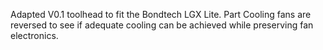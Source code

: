 Adapted V0.1 toolhead to fit the Bondtech LGX Lite. Part Cooling fans are reversed to see if adequate cooling can be achieved while preserving fan electronics. 
